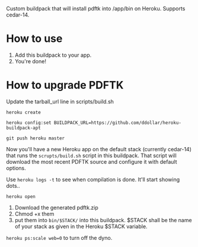 Custom buildpack that will install pdftk into /app/bin on Heroku. Supports cedar-14.

# How to use

1. Add this buildpack to your app. 
2. You're done!

# How to upgrade PDFTK

Update the tarball_url line in scripts/build.sh

`heroku create`

`heroku config:set BUILDPACK_URL=https://github.com/ddollar/heroku-buildpack-apt`

`git push heroku master`

Now you'll have a new Heroku app on the default stack (currently cedar-14) that runs the `scrupts/build.sh` script in this buildpack. That script will download the most recent PDFTK source and configure it with default options.

Use `heroku logs -t` to see when compilation is done. It'll start showing dots..

`heroku open`

1. Download the generated pdftk.zip
2. Chmod +x them
3. put them into `bin/$STACK/` into this buildpack. $STACK shall be the name of your stack as given in the Heroku $STACK variable.

`heroku ps:scale web=0` to turn off the dyno.
